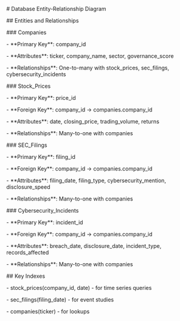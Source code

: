 \# Database Entity-Relationship Diagram



\## Entities and Relationships



\### Companies

\- \*\*Primary Key\*\*: company\_id

\- \*\*Attributes\*\*: ticker, company\_name, sector, governance\_score

\- \*\*Relationships\*\*: One-to-many with stock\_prices, sec\_filings, cybersecurity\_incidents



\### Stock\_Prices

\- \*\*Primary Key\*\*: price\_id

\- \*\*Foreign Key\*\*: company\_id → companies.company\_id

\- \*\*Attributes\*\*: date, closing\_price, trading\_volume, returns

\- \*\*Relationships\*\*: Many-to-one with companies



\### SEC\_Filings

\- \*\*Primary Key\*\*: filing\_id

\- \*\*Foreign Key\*\*: company\_id → companies.company\_id

\- \*\*Attributes\*\*: filing\_date, filing\_type, cybersecurity\_mention, disclosure\_speed

\- \*\*Relationships\*\*: Many-to-one with companies



\### Cybersecurity\_Incidents

\- \*\*Primary Key\*\*: incident\_id

\- \*\*Foreign Key\*\*: company\_id → companies.company\_id

\- \*\*Attributes\*\*: breach\_date, disclosure\_date, incident\_type, records\_affected

\- \*\*Relationships\*\*: Many-to-one with companies



\## Key Indexes

\- stock\_prices(company\_id, date) - for time series queries

\- sec\_filings(filing\_date) - for event studies

\- companies(ticker) - for lookups

